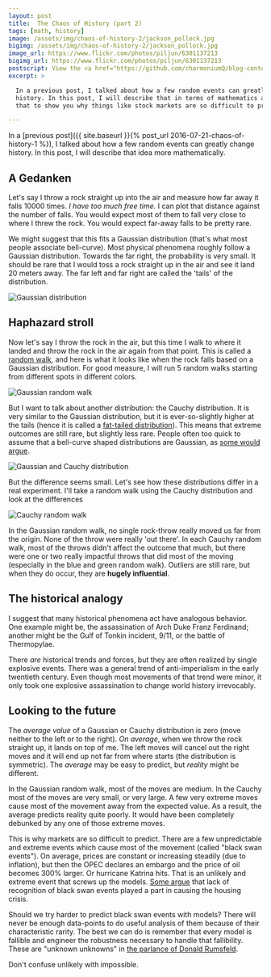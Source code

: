 ```yaml
---
layout: post
title:  The Chaos of History (part 2)
tags: [math, history]
image: /assets/img/chaos-of-history-2/jackson_pollock.jpg
bigimg: /assets/img/chaos-of-history-2/jackson_pollock.jpg
image_url: https://www.flickr.com/photos/piljun/6301137213
bigimg_url: https://www.flickr.com/photos/piljun/6301137213
postscript: View the <a href="https://github.com/charmoniumQ/blog-content/blob/master/planning/post_resources/chaos-of-history.ipynb">source code</a>
excerpt: >

  In a previous post, I talked about how a few random events can greatly change
  history. In this post, I will describe that in terms of mathematics and use
  that to show you why things like stock markets are so difficult to predict.

---
```


In a
[previous post]({{ site.baseurl }}{% post_url 2016-07-21-chaos-of-history-1 %}),
I talked about how a few random events can greatly change history. In this
post, I will describe that idea more mathematically.

## A Gedanken

Let's say I throw a rock straight up into the air and measure how far away it
falls 10000 times. _I have too much free time._ I can plot that distance against
the number of falls. You would expect most of them to fall very close to where I
threw the rock. You would expect far-away falls to be pretty rare.

We might suggest that this fits a Gaussian distribution (that's what most people
associate bell-curve). Most physical phenomena roughly follow a Gaussian
distribution. Towards the far right, the probability is very small. It should be
rare that I would toss a rock straight up in the air and see it land 20 meters
away. The far left and far right are called the 'tails' of the distribution.

<img alt="Gaussian distribution" src="{{ site.baseurl }}/assets/img/chaos-of-history-2/gaussian_distribution.png" style="margins: auto;"/>

## Haphazard stroll

Now let's say I throw the rock in the air, but this time I walk to where it
landed and throw the rock in the air again from that point. This is called a
[random walk](https://en.wikipedia.org/wiki/Random_walk), and here is what it
looks like when the rock falls based on a Gaussian distribution. For good
measure, I will run 5 random walks starting from different spots in different
colors.

<img alt="Gaussian random walk" src="{{ site.baseurl }}/assets/img/chaos-of-history-2/gaussian_random_walk.png" style="margins: auto;"/>

But I want to talk about another distribution: the Cauchy distribution. It is
very similar to the Gaussian distribution, but it is ever-so-slightly higher at
the tails (hence it is called a
[fat-tailed distribution](https://en.wikipedia.org/wiki/Fat-tailed_distribution)).
This means that extreme outcomes are still rare, but slightly less rare. People
often too quick to assume that a bell-curve shaped distributions are Gaussian,
as
[some would argue](http://rocketscienceofwallstreet.blogspot.com/2012/04/nassim-nicholas-taleb-against-gaussian.html).

<img alt="Gaussian and Cauchy distribution" src="{{ site.baseurl }}/assets/img/chaos-of-history-2/gaussian_and_cauchy.png" style="margins: auto;"/>

But the difference seems small. Let's see how these distributions differ in a
real experiment. I'll take a random walk using the Cauchy distribution and look
at the differences

<img alt="Cauchy random walk" src="{{ site.baseurl }}/assets/img/chaos-of-history-2/cauchy_random_walk.png" style="margins: auto;"/>

In the Gaussian random walk, no single rock-throw really moved us far from the
origin. None of the throw were really 'out there'. In each Cauchy random walk,
most of the throws didn't affect the outcome that much, but there were one or two
really impactful throws that did most of the moving (especially in the blue and
green random walk). Outliers are still rare, but when they do occur, they are
**hugely influential**.

## The historical analogy

I suggest that many historical phenomena act have analogous behavior. One example
might be, the assassination of Arch Duke Franz Ferdinand; another might be the
Gulf of Tonkin incident, 9/11, or the battle of Thermopylae.

There _are_ historical trends and forces, but they are often realized by single
explosive events. There was a general trend of anti-imperialism in the early
twentieth century. Even though most movements of that trend were minor, it only
took one explosive assassination to change world history irrevocably.

## Looking to the future

The *average value* of a Gaussian or Cauchy distribution is zero (move neither
to the left or to the right). *On average*, when we throw the rock straight up,
it lands on top of me. The left moves will cancel out the right moves and it
will end up not far from where starts (the distribution is symmetric). The
*average* may be easy to predict, but *reality* might be different.

In the Gaussian random walk, most of the moves are medium. In the Cauchy most of
the moves are very small, or very large. A few very extreme moves cause most of
the movement away from the expected value. As a result, the average predicts
reality quite poorly. It would have been completely debunked by any one of those
extreme moves.

This is why markets are so difficult to predict. There are a few
unpredictable and extreme events which cause most of the movement
(called "black swan events"). On average, prices are constant or
increasing steadily (due to inflation), but then the OPEC declares an
embargo and the price of oil becomes 300% larger. Or hurricane Katrina
hits. That is an unlikely and extreme event that screws up the
models. [Some
argue](https://dollarvigilante.com/blog/2016/08/09/nassim-taleb-warns-biggest-black-swan-event-coming.html)
that lack of recognition of black swan events played a part in causing
the housing crisis.

Should we try harder to predict black swan events with models? There
will never be enough data-points to do useful analysis of them because
of their characteristic rarity. The best we can do is remember that
every model is fallible and engineer the robustness necessary to
handle that fallibility. These are "unknown unknowns" in [the parlance
of Donald Rumsfeld](https://en.wikipedia.org/wiki/There_are_known_knowns).

Don't confuse unlikely with impossible.
